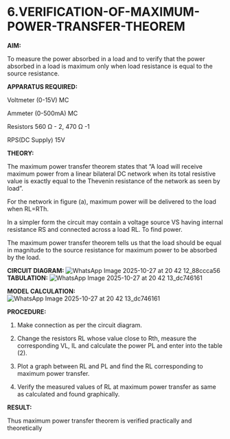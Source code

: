 # 6.VERIFICATION-OF-MAXIMUM-POWER-TRANSFER-THEOREM

**AIM:**

To measure the power absorbed in a load and to verify that the power absorbed in a load is maximum only when load resistance is equal to the source resistance.

**APPARATUS REQUIRED:**

Voltmeter (0-15V) MC

Ammeter (0-500mA) MC

Resistors 560 Ω - 2, 470 Ω -1

RPS(DC Supply)  15V	

**THEORY:**

The maximum power transfer theorem states that “A load will receive maximum power from a linear bilateral DC network when its total resistive value is exactly equal to the Thevenin resistance of the network as seen by load”.

For the network in figure (a), maximum power will be delivered to the load when RL=RTh.

In a simpler form the circuit may contain a voltage source VS having internal resistance RS and connected across a load RL. To find power.
 
The maximum power transfer theorem tells us that the load should be equal in magnitude to the source resistance for maximum power to be absorbed by the load.

**CIRCUIT DIAGRAM:**
![WhatsApp Image 2025-10-27 at 20 42 12_88ccca56](https://github.com/user-attachments/assets/be200721-4abe-4f32-bc30-5d182c5741ba)
**TABULATION:**
![WhatsApp Image 2025-10-27 at 20 42 13_dc746161](https://github.com/user-attachments/assets/68fcde83-14f6-4faa-b6bf-6dee8b096543)


**MODEL CALCULATION:**
![WhatsApp Image 2025-10-27 at 20 42 13_dc746161](https://github.com/user-attachments/assets/2b6034a7-9266-433e-8b73-17f9a88238d8)

**PROCEDURE:**

1.	Make connection as per the circuit diagram.

2.	Change the resistors RL whose value close to Rth, measure the corresponding VL, IL and calculate the power PL and enter into the table (2).

3.	Plot a graph between RL and PL and find the RL corresponding to maximum power transfer.

4.	Verify the measured values of RL at maximum power transfer as same as calculated and found graphically.

**RESULT:**

Thus maximum power transfer theorem is verified practically and theoretically


